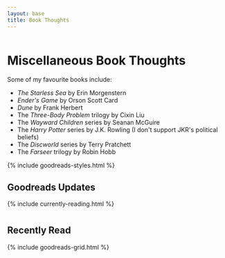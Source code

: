 ```yaml
---
layout: base
title: Book Thoughts
---
```

<style>
  .books-content-wrapper {
    width: 100%;
    clear: both;
    overflow: hidden;
    margin-bottom: 40px;
  }

  .reading-section {
    margin-bottom: 40px;
    clear: both;
  }

  .reading-section::after {
    content: "";
    display: table;
    clear: both;
  }
</style>

<div class="books-content-wrapper">
  <h1>Miscellaneous Book Thoughts</h1>
  <p>Some of my favourite books include:</p>
  <ul>
    <li><em>The Starless Sea</em> by Erin Morgenstern</li>
    <li><em>Ender's Game</em> by Orson Scott Card</li>
    <li><em>Dune</em> by Frank Herbert</li>
    <li>The <em>Three-Body Problem</em> trilogy by Cixin Liu</li>
    <li>The <em>Wayward Children</em> series by Seanan McGuire</li>
    <li>The <em>Harry Potter</em> series by J.K. Rowling (I don't support JKR's political beliefs)</li>
    <li>The <em>Discworld</em> series by Terry Pratchett</li>
    <li>The <em>Farseer</em> trilogy by Robin Hobb</li>
  </ul>

  {% include goodreads-styles.html %}
  
  <div class="reading-section">
    <h2>Goodreads Updates</h2>
    {% include currently-reading.html %}
  </div>

  <div class="reading-section">
    <h2>Recently Read</h2>
    {% include goodreads-grid.html %}
  </div>
</div>